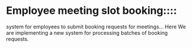 # Employee meeting slot booking::::
 system for employees to submit booking requests for meetings...
Here We are implementing a new system for processing batches of booking requests.
